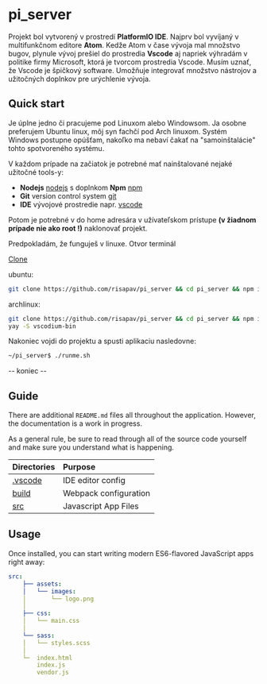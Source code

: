 # pi_server

Projekt bol vytvorený v prostredí **PlatformIO IDE**. Najprv bol vyvíjaný v multifunkčnom editore **Atom**. Kedže Atom v čase vývoja mal množstvo bugov, plynule vývoj prešiel do prostredia **Vscode** aj napriek výhradám v politike firmy Microsoft, ktorá je tvorcom prostredia Vscode. Musím uznať, že Vscode je špičkový software. Umožňuje integrovať množstvo nástrojov a užitočných doplnkov pre urýchlenie vývoja.

## Quick start

Je úplne jedno či pracujeme pod Linuxom alebo Windowsom. Ja osobne preferujem Ubuntu linux, môj syn fachčí pod Arch linuxom. Systém Windows postupne opúšťam, nakoľko ma nebaví čakať na "samoinštalácie" tohto spotvoreného systému.

V každom prípade na začiatok je potrebné mať nainštalované nejaké užitočné tools-y:
* **Nodejs** [nodejs](https://nodejs.org/en/download/) s doplnkom **Npm** [npm](https://www.npmjs.org/)
* **Git** version control system [git](https://git-scm.com/)
* **IDE** vývojové prostredie napr. [vscode](https://code.visualstudio.com/)

Potom je potrebné v do home adresára v užívateľskom prístupe **(v žiadnom prípade nie ako root !)** naklonovať projekt.

Predpokladám, že funguješ v linuxe.
Otvor terminál

[Clone](https://github.com/risapav/pi_server)

ubuntu:
```sh
git clone https://github.com/risapav/pi_server && cd pi_server && npm install
```

archlinux:
```sh
git clone https://github.com/risapav/pi_server && cd pi_server && npm install
yay -S vscodium-bin
```

Nakoniec vojdi do projektu a spusti aplikaciu nasledovne:
```sh
~/pi_server$ ./runme.sh
```


-- koniec --
## Guide

There are additional `README.md` files all throughout the application. However, the documentation is a work in progress.

As a general rule, be sure to read through all of the source code yourself and make sure you understand what is happening.

| Directories          | Purpose               |
| :------------------- | :-------------------- |
| [.vscode](./.vscode) | IDE editor config     |
| [build](./build)     | Webpack configuration |
| [src](./src)         | Javascript App Files  |


## Usage

Once installed, you can start writing modern ES6-flavored JavaScript apps right away:
```yaml
src:
    ├── assets:
    │   └── images:
    │       └── logo.png
    │
    ├── css:
    │   └── main.css
    │
    └── sass:
    │   └── styles.scss
    │
    └─  index.html
        index.js
        vendor.js
```

